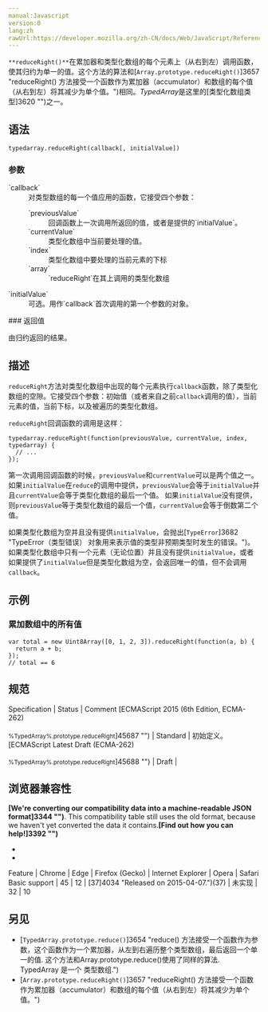 ```yaml
---
manual:Javascript
version:0
lang:zh
rawUrl:https://developer.mozilla.org/zh-CN/docs/Web/JavaScript/Reference/Global_Objects/TypedArray/reduceRight
---
```






`**reduceRight()**`在累加器和类型化数组的每个元素上（从右到左）调用函数，使其归约为单一的值。这个方法的算法和[`Array.prototype.reduceRight()`]3657 "reduceRight() 方法接受一个函数作为累加器（accumulator）和数组的每个值（从右到左）将其减少为单个值。")相同。*TypedArray*是这里的[类型化数组类型]3620 "")之一。


## 语法<a name="语法"></a>

```
typedarray.reduceRight(callback[, initialValue])
```

### 参数<a name="参数"></a>
<dl><dt id=''>`callback`</dt><dd>对类型数组的每一个值应用的函数，它接受四个参数：<dl><dt id=''>`previousValue`</dt><dd>回调函数上一次调用所返回的值，或者是提供的`initialValue`。</dd><dt id=''>`currentValue`</dt><dd>类型化数组中当前要处理的值。</dd><dt id=''>`index`</dt><dd>类型化数组中要处理的当前元素的下标</dd><dt id=''>`array`</dt><dd>`reduceRight`在其上调用的类型化数组</dd></dl></dd><dt id=''>`initialValue`</dt><dd>可选。用作`callback`首次调用的第一个参数的对象。</dd></dl>
### 返回值<a name="返回值"></a>


由归约返回的结果。


## 描述<a name="描述"></a>


`reduceRight`方法对类型化数组中出现的每个元素执行`callback`函数，除了类型化数组的空隙。它接受四个参数：初始值（或者来自之前`callback`调用的值），当前元素的值，当前下标，以及被遍历的类型化数组。



`reduceRight`回调函数的调用是这样：


```
typedarray.reduceRight(function(previousValue, currentValue, index, typedarray) {
  // ...
});
```


第一次调用回调函数的时候，`previousValue`和`currentValue`可以是两个值之一。如果`initialValue`在`reduce`的调用中提供，`previousValue`会等于`initialValue`并且`currentValue`会等于类型化数组的最后一个值。 如果`initialValue`没有提供，则`previousValue`等于类型化数组的最后一个值，`currentValue`会等于倒数第二个值。



如果类型化数组为空并且没有提供`initialValue`，会抛出[`TypeError`]3682 "TypeError（类型错误） 对象用来表示值的类型非预期类型时发生的错误。")。如果类型化数组中只有一个元素（无论位置）并且没有提供`initialValue`，或者如果提供了`initialValue`但是类型化数组为空，会返回唯一的值，但不会调用`callback`。


## 示例<a name="示例"></a>

### 累加数组中的所有值<a name="累加数组中的所有值"></a>

```
var total = new Uint8Array([0, 1, 2, 3]).reduceRight(function(a, b) {
  return a + b;
});
// total == 6
```

## 规范<a name="规范"></a>

Specification | Status | Comment 
[ECMAScript 2015 (6th Edition, ECMA-262)<br></br><small>%TypedArray%.prototype.reduceRight</small>]45687 "") | Standard | 初始定义。 
[ECMAScript Latest Draft (ECMA-262)<br></br><small>%TypedArray%.prototype.reduceRight</small>]45688 "") | Draft |  


## 浏览器兼容性<a name="浏览器兼容性"></a>


**[We&#39;re converting our compatibility data into a machine-readable JSON format]3344 "")**. This compatibility table still uses the old format, because we haven&#39;t yet converted the data it contains.**[Find out how you can help!]3392 "")**


* 
* 

Feature | Chrome | Edge | Firefox (Gecko) | Internet Explorer | Opera | Safari 
Basic support | 45 | 12 | [37]4034 "Released on 2015-04-07.")(37) | 未实现 | 32 | 10 





## 另见<a name="另见"></a>

* [`TypedArray.prototype.reduce()`]3654 "reduce() 方法接受一个函数作为参数，这个函数作为一个累加器，从左到右遍历整个类型数组，最后返回一个单一的值. 这个方法和Array.prototype.reduce()使用了同样的算法. TypedArray 是一个 类型数组.")
* [`Array.prototype.reduceRight()`]3657 "reduceRight() 方法接受一个函数作为累加器（accumulator）和数组的每个值（从右到左）将其减少为单个值。")



